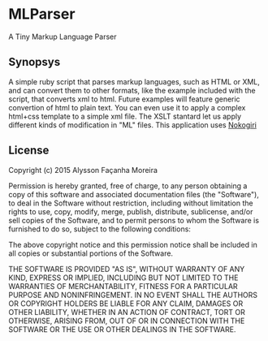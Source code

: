 # MLParser
A Tiny Markup Language Parser

## Synopsys
A simple ruby script that parses markup languages, such as HTML or XML, and can convert them to other formats, like the example included with the script, that converts xml to html. Future examples will feature  generic convertion of html to plain text. You can even use it to apply a complex html+css template to a simple xml file. The XSLT stantard let us apply different kinds of modification in "ML" files. This application uses [Nokogiri](https://github.com/sparklemotion/nokogiri)

## License
 Copyright (c) 2015 Alysson Façanha Moreira

 Permission is hereby granted, free of charge, to any person obtaining a copy
 of this software and associated documentation files (the "Software"), to deal
 in the Software without restriction, including without limitation the rights
 to use, copy, modify, merge, publish, distribute, sublicense, and/or sell
 copies of the Software, and to permit persons to whom the Software is
 furnished to do so, subject to the following conditions:

 The above copyright notice and this permission notice shall be included in
 all copies or substantial portions of the Software.

 THE SOFTWARE IS PROVIDED "AS IS", WITHOUT WARRANTY OF ANY KIND, EXPRESS OR
 IMPLIED, INCLUDING BUT NOT LIMITED TO THE WARRANTIES OF MERCHANTABILITY,
 FITNESS FOR A PARTICULAR PURPOSE AND NONINFRINGEMENT. IN NO EVENT SHALL THE
 AUTHORS OR COPYRIGHT HOLDERS BE LIABLE FOR ANY CLAIM, DAMAGES OR OTHER
 LIABILITY, WHETHER IN AN ACTION OF CONTRACT, TORT OR OTHERWISE, ARISING FROM,
 OUT OF OR IN CONNECTION WITH THE SOFTWARE OR THE USE OR OTHER DEALINGS IN
 THE SOFTWARE.
